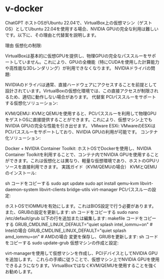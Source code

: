 # v-docker



ChatGPT
ホストOSがUbuntu 22.04で、VirtualBox上の仮想マシン（ゲストOS）としてUbuntu 22.04を使用する場合、NVIDIA GPUの完全な利用は難しいです。以下に、その理由と代替案を説明します。

理由
仮想化の制限:

VirtualBoxは基本的に仮想GPUを提供し、物理GPUの完全なパススルーをサポートしていません。これにより、GPUの全機能（特にCUDAを使用した計算能力や高性能な3Dレンダリング）が利用できなくなります。
NVIDIAドライバの問題:

NVIDIAのドライバは通常、直接ハードウェアにアクセスすることを前提として設計されています。VirtualBoxの仮想化環境では、この直接アクセスが制限されるため、適切に動作しない場合があります。
代替案
PCIパススルーをサポートする仮想化ソリューション:

KVM/QEMU: KVMとQEMUを使用すると、PCIパススルーを利用して物理GPUをゲストOSに直接提供することができます。これにより、仮想マシン上でもNVIDIA GPUの完全な性能を引き出せます。
VMware ESXi: VMwareのESXiはPCIパススルーをサポートしており、NVIDIA GPUの利用が可能です。
コンテナ化ソリューション:

Docker + NVIDIA Container Toolkit: ホストOSでDockerを使用し、NVIDIA Container Toolkitを利用することで、コンテナ内でNVIDIA GPUを使用することができます。これは仮想化とは異なり、軽量な仮想環境であり、ホストのGPUリソースを直接利用できます。
実践ガイド（KVM/QEMUの場合）
KVMとQEMUのインストール:

sh
コードをコピーする
sudo apt update
sudo apt install qemu-kvm libvirt-daemon-system libvirt-clients bridge-utils virt-manager
PCIパススルーの設定:

ホストOSでIOMMUを有効にします。これはBIOS設定で行う必要があります。また、GRUBの設定を更新します:
sh
コードをコピーする
sudo nano /etc/default/grub
以下の行を追加または編集します:
makefile
コードをコピーする
GRUB_CMDLINE_LINUX_DEFAULT="quiet splash intel_iommu=on"  # Intelの場合
GRUB_CMDLINE_LINUX_DEFAULT="quiet splash amd_iommu=on"    # AMDの場合
変更を保存し、GRUBを更新します:
sh
コードをコピーする
sudo update-grub
仮想マシンの作成と設定:

virt-managerを使用して仮想マシンを作成し、PCIデバイスとしてNVIDIA GPUを追加します。
これらの手順に従うことで、仮想マシン上でNVIDIA GPUを使用できるようになります。VirtualBoxではなくKVM/QEMUを使用することを強くお勧めします。
